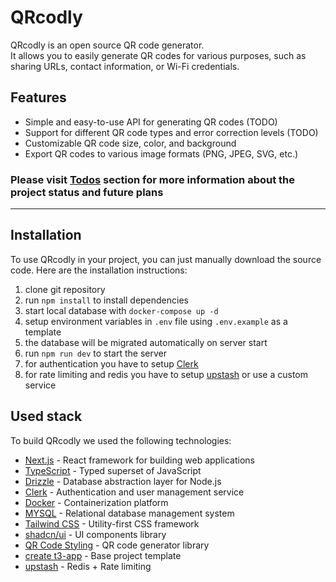 # QRcodly

QRcodly is an open source QR code generator.  
It allows you to easily generate QR codes for various purposes, such as sharing URLs, contact information, or Wi-Fi credentials.

## Features

- Simple and easy-to-use API for generating QR codes (TODO)
- Support for different QR code types and error correction levels (TODO)
- Customizable QR code size, color, and background
- Export QR codes to various image formats (PNG, JPEG, SVG, etc.)

### Please visit [Todos](todos.md) section for more information about the project status and future plans

---

## Installation

To use QRcodly in your project, you can just manually download the source code. Here are the installation instructions:

1. clone git repository
2. run `npm install` to install dependencies
3. start local database with `docker-compose up -d`
4. setup environment variables in `.env` file using `.env.example` as a template
5. the database will be migrated automatically on server start
6. run `npm run dev` to start the server
7. for authentication you have to setup [Clerk](https://clerk.com/)
8. for rate limiting and redis you have to setup [upstash](https://upstash.com/) or use a custom service

## Used stack

To build QRcodly we used the following technologies:

- [Next.js](https://nextjs.org/) - React framework for building web applications
- [TypeScript](https://www.typescriptlang.org/) - Typed superset of JavaScript
- [Drizzle](https://drizzle.dev/) - Database abstraction layer for Node.js
- [Clerk](https://clerk.com/) - Authentication and user management service
- [Docker](https://www.docker.com/) - Containerization platform
- [MYSQL](https://www.mysql.com/) - Relational database management system
- [Tailwind CSS](https://tailwindcss.com/) - Utility-first CSS framework
- [shadcn/ui](https://ui.shadcn.com/) - UI components library
- [QR Code Styling](https://qr-code-styling.com/) - QR code generator library
- [create t3-app](https://create.t3.gg/) - Base project template
- [upstash](https://upstash.com/) - Redis + Rate limiting
